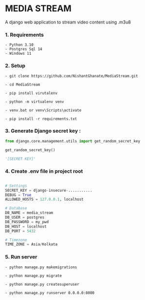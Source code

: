 # MEDIA STREAM

A django web application to stream video content using .m3u8 


### 1. Requirements
```
- Python 3.10
- Postgres Sql 14
- Windows 11
```

### 2. Setup 
```
- git clone https://github.com/NishantGhanate/MediaStream.git

- cd MediaStream

- pip install virutalenv

- python -m virtualenv venv

- venv.bat or venv\Scripts\activate

- pip install -r requirements.txt 
```

### 3. Generate Django secret key :
```python
from django.core.management.utils import get_random_secret_key

get_random_secret_key()

'[SECRET KEY]'
```

### 4. Create .env file in project root
```python

# Settings
SECRET_KEY = django-insecure-...........
DEBUG = True
ALLOWED_HOSTS = 127.0.0.1, localhost

# Database
DB_NAME = media_stream
DB_USER = postgres
DB_PASSWORD = my_pwd
DB_HOST = localhost
DB_PORT = 5432

# Timezone 
TIME_ZONE = Asia/Kolkata
```

### 5. Run server
```
- python manage.py makemigrations

- python manage.py migrate

- python manage.py createsuperuser

- python manage.py runserver 0.0.0.0:8000
```

